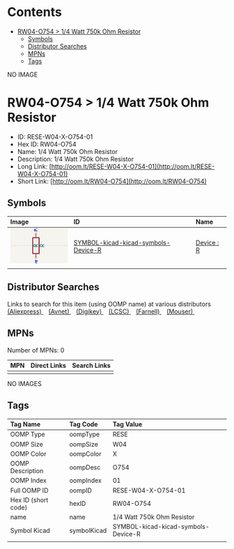 



Contents
========

* [RW04-O754 > 1/4 Watt 750k Ohm Resistor](#rw04-o754--14-watt-750k-ohm-resistor)
	* [Symbols](#symbols)
	* [Distributor Searches](#distributor-searches)
	* [MPNs](#mpns)
	* [Tags](#tags)
  
NO IMAGE  
# RW04-O754 > 1/4 Watt 750k Ohm Resistor

- ID: RESE-W04-X-O754-01
- Hex ID: RW04-O754
- Name: 1/4 Watt 750k Ohm Resistor
- Description: 1/4 Watt 750k Ohm Resistor
- Long Link: [http://oom.lt/RESE-W04-X-O754-01](http://oom.lt/RESE-W04-X-O754-01)
- Short Link: [http://oom.lt/RW04-O754](http://oom.lt/RW04-O754)

## Symbols
  

|Image|ID|Name|
| :--- | :--- | :--- |
|[![](https://raw.githubusercontent.com/oomlout/oomlout_OOMP_eda_V2/main/SYMBOL/kicad/kicad-symbols/Device/R/image_140.png)](https://github.com/oomlout/oomlout_OOMP_eda_V2/tree/main/SYMBOL/kicad/kicad-symbols/Device/R/)|[SYMBOL-kicad-kicad-symbols-Device-R](https://github.com/oomlout/oomlout_OOMP_eda_V2/tree/main/SYMBOL/kicad/kicad-symbols/Device/R/)|[Device : R](https://github.com/oomlout/oomlout_OOMP_eda_V2/tree/main/SYMBOL/kicad/kicad-symbols/Device/R/)|
||||

## Distributor Searches
  
Links to search for this item (using OOMP name) at various distributors  
[(Aliexpress) ](https://www.aliexpress.com/wholesale?SearchText=11171/4+Watt+750k+Ohm+Resistor)&nbsp;&nbsp;&nbsp;[(Avnet) ](https://www.avnet.com/shop/us/search/1/4+Watt+750k+Ohm+Resistor)&nbsp;&nbsp;&nbsp;[(Digikey) ](https://www.digikey.co.uk/en/products/result?s=1/4+Watt+750k+Ohm+Resistor)&nbsp;&nbsp;&nbsp;[(LCSC) ](https://www.lcsc.com/search?q=1/4+Watt+750k+Ohm+Resistor)&nbsp;&nbsp;&nbsp;[(Farnell) ](https://uk.farnell.com/search?st=1/4+Watt+750k+Ohm+Resistor)&nbsp;&nbsp;&nbsp;[(Mouser) ](https://www.mouser.com/c/?q=1/4+Watt+750k+Ohm+Resistor)&nbsp;&nbsp;&nbsp;
## MPNs
  
Number of MPNs: 0  

|MPN|Direct Links|Search Links|
| :--- | :--- | :--- |
||||
  
NO IMAGES  
## Tags
  

|Tag Name|Tag Code|Tag Value|
| :--- | :--- | :--- |
|OOMP Type|oompType|RESE|
|OOMP Size|oompSize|W04|
|OOMP Color|oompColor|X|
|OOMP Description|oompDesc|O754|
|OOMP Index|oompIndex|01|
|Full OOMP ID|oompID|RESE-W04-X-O754-01|
|Hex ID (short code)|hexID|RW04-O754|
|name|name|1/4 Watt 750k Ohm Resistor|
|Symbol Kicad|symbolKicad|SYMBOL-kicad-kicad-symbols-Device-R|
||||
